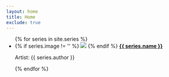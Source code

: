 ```yaml
---
layout: home
title: Home
exclude: true
---
```


<ul class="assets">
{% for series in site.series %}
  <li>
  {% if series.image != '' %}
    <img src="{{ series.image }}">
  {% endif %}
    <a href="series/{{ series.name | downcase }}">
      <b>{{ series.name }}</b>
    </a>
    <p class="small">Artist: {{ series.author }}</p>
  </li>
{% endfor %}
</ul>